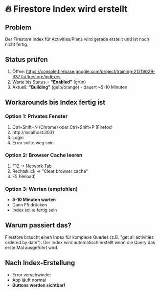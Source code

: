 # 🔥 Firestore Index wird erstellt

## Problem
Der Firestore Index für Activities/Plans wird gerade erstellt und ist noch nicht fertig.

## Status prüfen
1. Öffne: https://console.firebase.google.com/project/training-21219029-6377a/firestore/indexes
2. Warte bis Status = **"Enabled"** (grün)
3. Aktuell: **"Building"** (gelb/orange) - dauert ~5-10 Minuten

## Workarounds bis Index fertig ist

### Option 1: Privates Fenster
1. Ctrl+Shift+N (Chrome) oder Ctrl+Shift+P (Firefox)
2. http://localhost:3001
3. Login
4. Error sollte weg sein

### Option 2: Browser Cache leeren
1. F12 → Network Tab
2. Rechtsklick → "Clear browser cache"
3. F5 (Reload)

### Option 3: Warten (empfohlen)
- **5-10 Minuten warten**
- Dann F5 drücken
- Index sollte fertig sein

## Warum passiert das?
Firestore braucht einen Index für komplexe Queries (z.B. "get all activities ordered by date").
Der Index wird automatisch erstellt wenn die Query das erste Mal ausgeführt wird.

## Nach Index-Erstellung
- Error verschwindet
- App läuft normal
- **Buttons werden sichtbar!**
